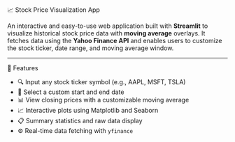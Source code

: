  📈 Stock Price Visualization App

An interactive and easy-to-use web application built with **Streamlit** to visualize historical stock price data with **moving average** overlays. It fetches data using the **Yahoo Finance API** and enables users to customize the stock ticker, date range, and moving average window.

---

 🚀 Features

- 🔍 Input any stock ticker symbol (e.g., AAPL, MSFT, TSLA)
- 📅 Select a custom start and end date
- 📊 View closing prices with a customizable moving average
- 📈 Interactive plots using Matplotlib and Seaborn
- 📋 Summary statistics and raw data display
- ⚙️ Real-time data fetching with `yfinance`



